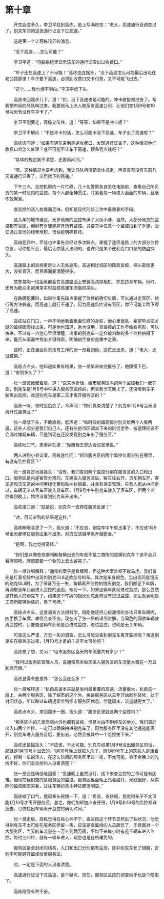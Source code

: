 #	第十章

　　开完会没多久，李卫平找到高栋，脸上写满吃惊：“老大，高速通行证调查过了，别克车领的这张通行证没下过高速。”

　　这是第一个让高栋诧异的消息。

　　“没下高速……怎么可能？”

　　李卫平道：“电脑系统里显示该车的通行证没出过收费口。”

　　“车子还在高速上？不可能！”高栋连连摇头，“没下高速怎么可能最后出现在老公路那里！车子要下高速，必须到收费口交卡付费，又不可能飞出去。”

　　“这个……我也想不明白。”李卫平低下头。

　　高栋来回踱步几下，道：“对，没下高速也是可能的，冲卡直接闯过去了。帮我把市局的马队叫过来，我要他马上派人联系省高速公司，让他们查1月9号和10号两天有没有车冲卡了。”

　　李卫平刚要走，高栋又叫住，道：“等等，如果不是冲卡呢？”

　　李卫平不解问：“不是冲卡的话，怎么可能卡没下高速，车子出了高速呢？”

　　高栋询问道：“如果有辆车来到高速收费口，发现通行证丢了，这种情况他们收费口会怎么处理？总不可能不让车下高速，顶多罚点钱吧？”

　　“具体的规定我不清楚，还要再问问。”

　　“嗯，这种情况也要考虑到，我让马队问清楚具体规定，再查查有没有车前几天说通行证丢了，交罚款下的高速。”

　　下午三点，监控机房内一片忙碌，几十名警察各自坐在电脑前，查看自己所负责的某一时段内的监控。每个人都全神贯注，盯紧着每一辆进入画面的车辆，丝毫不敢懈怠。

　　查监控的活儿枯燥而乏味，但却是现代刑侦工作中最重要的手段。

　　这几年的城市建设，天罗地网的监控布满了大街小巷，当然，大部分地方的监控都有盲区，但鲜有歹徒能避开所有监控。只要其中任意一个监控拍到了歹徒，公安通过其他的线索堆积，很快能明确目标。

　　高端犯罪中，歹徒也许事先会经过多次踩点，掌握了途径道路上的大部分监控位置，可你想不到，最后让你落入法网的，也许只是某个便利店门口装的防盗探头。

　　高速路上的监控更是让人无处遁形。高速相比城区的路面监控，探头密度更大，没有盲区，而且画面要清楚得多。

　　交警每隔一段距离都会在高速路面上安装高清照相机，抓拍违章车辆。同时，还有为数众多的用来实时监控高速车流量的探头。

　　在路面犯罪时，如果你事先踩点掌握了监控的确切位置，可以通过走盲区、绕行等方法躲避，而高速上就行不通了。因为高速监控没有盲区，你不可能半路下得了高速。

　　高栋站在门口，一声不响地看着里面忙碌的身影，他心里很急，希望早点把关键的监控画面找出来，可是他也知道，急也没用，查监控的工作不像看电影，可以快进。不过有一点他心里很清楚，出事的别克车一定会被沿路的多个监控拍摄下来，能否从画面中找出关键线索，明确凶手身份是重中之重。

　　这时，正在里面负责指导工作的张一昂看到他，连忙走出来，道：“老大，还没结果。”

　　高栋点点头，他知道如果有结果，张一昂早来向他报告了，他摸摸下巴，道：“查到多久了？”

　　张一昂微微皱着眉，道：“说来也奇怪，绍市服务区内的两个监控我们一起在查，别克车是1月9号中午进入服务区监控的，但查到当天晚上了，还没看到车子驶离出监控，难道别克车是第二天才离开服务区的？”

　　高栋一听，顿时脸色变了，冷声问：“你们真查清楚了？别克车1月9号当天没离开过服务区？”

　　张一昂低下头，不敢直视，低声道：“每时段的画面都分别交给两个人看两遍，这些人部分是我们自己人，还有些是市区调派下来的刑侦老手，按道理应该不会漏过嫌疑车辆，只是到现在还没发现别克车出了服务区。”

　　高栋吐口气，思索片刻道：“你跟我去旁边会议室里说。”

　　两人进到小会议室，高栋连忙问：“绍市服务区的两个监控位置分别在哪里，有没有监控盲区？”

　　张一昂肯定地摇摇头：“没有。我们查的两个监控分别在服务区的入口和出口。服务区是内是客货分离的，车辆进入服务区后，客车往右开，货车朝左开，客车道和货车道的中间用绿化带和铁护栏隔离，并且有保安管理，只有人能从中间走过，车辆无法从客车区驶入货车区。1月9号中午别克车驶入了客车区，但两个监控查到晚上，始终没看到别克车开出来。”

　　高栋接口道：“就是说，别克车一直停在服务区里？”

　　“对，目前查到的结果是这样。”

　　高栋眯眼寻思了一下，摇头道：“不应该，别克车中午就出事了，不应该1月9号全天都停在服务区里不出来，对方应该越早离开越安全。”

　　“是啊，我也觉得奇怪。”

　　“你们是以哪些依据判断每辆出去的车是不是工商所的这辆别克车？该不会只看牌照吧，牌照要套一个新的上去太容易了。”

　　张一昂详细解释：“通常的案子是看牌照，但这种大案谁都不敢马虎。我们首先是盯着视频中出现的别克GL8这款型号的车。其次是车身颜色。当出现同是银灰的别克GL8时，为了保证万无一失，每辆离开监控的银灰别克，我们都记下车牌，再调取该车此前进入监控的画面，核对一下。如果这辆车此前进过监控，那么显然是其他人的别克车了。如果这个车牌的银灰别克此前没有进过监控，那么就表明是工商所那辆伪装的，套了号牌。”

　　高栋点点头，这套调查方法很科学。刚刚他还担心按通常的办法只看车牌呢，凶手换了车牌，难怪会查不出。现在听了张一昂的详细讲解，当同色的同款车辆驶离监控时，只要查这辆车此前是否进过监控，进过监控，说明是无关车辆。

　　可是这么严谨、万无一失的调查，怎么可能没查到别克车离开监控呢？难道别克车在服务区过夜，1月10号才走的？这不太可能吧？

　　高栋想了想，又问：“绍市服务区当天的车流量共有多少？”

　　“我问过服务区管理人员，说通常周末每天进入服务区的车流量大概在一万五到两万辆。”

　　高栋显得有些意外：“怎么会这么多？”

　　张一昂解释道：“杭甬高速本来就是省内最重要的高速，流量很大，杭甬这一段上，共两个服务区，除了绍市的这个外，余姚服务区从去年开始就在装修，处于封闭状态，所以路过车辆通常会到绍市服务区休息。恰逢周末，流量就更大了。”

　　高栋点点头，来回踱步一圈，抬头道：“服务区里就这两个监控吗？”

　　“服务区内的几家商店内外也都有监控，但基本拍不到停车的地方。我们调的出入口两个监控，一定可以确保拍进别克车了。因为服务区里没有其他通道能离开，别克车进入服务区后，要出去，必然会被其中一个监控拍下来。”

　　高栋还是摇摇头：“不应该，不太可能，别克车如果1月9号没出服务区的话，那就是1月10号才出去的，1月10号晚上就把人杀了，而1月9号车上的这些人是活着的，控制一车的活人，在这么热闹的服务区里过一夜，不太可能。会不会晚上的光线不好，你们查监控的人没看清楚？”

　　张一昂还是确信地回答：“高速晚上虽然没灯，接下来查监控的工作可能有困难。但现在我们查的是服务区的监控，服务区里面晚上亮着路灯，光线很好，从实际的监控画面来看，过往车辆的基本特征都很明显。”

　　高栋嘘了口气，握起拳头摇摆一下，道：“再查，查仔细，我觉得车子不太可能1月10号才离开服务区。总之，你们加班加点查仔细，1月9号和10号的监控都详细查，尽快找出车辆离开监控的确切时间。”

　　张一昂走后，高栋觉得有些心神不宁，查监控这个环节显然出了些状况，他觉得别克车不太可能在服务区停留一夜，应该是查监控的人员疏忽了，毕竟面对一个大服务区，当天的车流量在一万五到两万间，平均下来每小时有近千辆车进入监控，每过三四秒，就有一辆车进入，疏忽也是在所难免的。

　　服务区是全封闭的结构，入口和出口分别都有监控，除非别克车长了翅膀，否则不可能避开监控驶离服务区。

　　对，一定是下面的人没查清楚。

　　高速通行证没下过高速，是个疑点，现在，服务区监控的调查似乎也是个隐患了。

　　高栋隐隐有种不安。